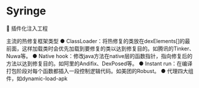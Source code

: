 # Syringe
📌  插件化注入工程

主流的热修复框架类型
● ClassLoader：将热修复的类放在dexElements[]的最前面，这样加载类时会优先加载到要修复的类以达到修复目的。如腾讯的Tinker、Nuwa等。
● Native hook：修改java方法在native层的函数指针，指向修复后的方法以达到修复目的。如阿里的Andifix、DexPosed等。
● Instant run：在编译打包阶段对每个函数都插入一段控制逻辑代码。如美团的Robust。
● 代理四大组件，如dynamic-load-apk
 
